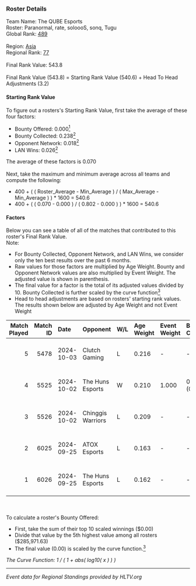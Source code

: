### Roster Details<br />
Team Name: The QUBE Esports<br />
Roster: Paranormal, rate, soloooS, sonq, Tugu<br />
Global Rank: [489](../../standings_global_2025_02_28.md)<br />
<br />
Region: [Asia]( ../../standings_asia_2025_02_28.md)<br />
Regional Rank: [77]( ../../standings_asia_2025_02_28.md)<br />
<br />
Final Rank Value:  543.8<br />
<br />
Final Rank Value (543.8) = Starting Rank Value (540.6) + Head To Head Adjustments (3.2)<br />

#### Starting Rank Value<br />
To figure out a rosters's Starting Rank Value, first take the average of these four factors:<br />
- Bounty Offered: 0.000[<sup>1</sup>](#table2)
- Bounty Collected: 0.238[<sup>2</sup>](#table1)
- Opponent Network: 0.018[<sup>2</sup>](#table1)
- LAN Wins: 0.026[<sup>2</sup>](#table1)

The average of these factors is 0.070<br />
<br />
Next, take the maximum and minimum average across all teams and compute the following:<br />
- 400 + ( ( Roster_Average - Min_Average ) / ( Max_Average - Min_Average ) ) * 1600 = 540.6
- 400 + ( ( 0.070 - 0.000 ) / ( 0.802 - 0.000 ) ) * 1600 = 540.6


#### Factors<br />
Below you can see a table of all of the matches that contributed to this roster's Final Rank Value.<br />
Note:<br />

- For Bounty Collected, Opponent Network, and LAN Wins, we consider only the ten best results over the past 6 months.
- Raw values for those factors are multiplied by Age Weight. Bounty and Opponent Network values are also multiplied by Event Weight. The adjusted value is shown in parenthesis.
- The final value for a factor is the total of its adjusted values divided by 10. Bounty Collected is further scaled by the curve function[<sup>3</sup>](#curveFunction)
- Head to head adjustments are based on rosters' starting rank values. The results shown below are adjusted by Age Weight and not Event Weight
<span id="table1"></span><br />


| Match Played | Match ID | Date       | Opponent          | W/L | Age Weight | Event Weight | Bounty Collected | Opponent Network | LAN Wins  | H2H Adj. | Roster                                |
| -: | -: | :- | :- | :- | :- | :- | :- | :- | :- | -: | :- |
|            5 |     5478 | 2024-10-03 | Clutch Gaming     | L   | 0.216      | -            | -                | -                | -         |    -3.01 | Paranormal, rate, soloooS, sonq, Tugu |
|            4 |     5525 | 2024-10-02 | The Huns Esports  | W   | 0.210      | 1.000        | 0.029 (0.006)    | 0.854 (0.179)    | 1 (0.210) |     6.50 | Paranormal, rate, soloooS, sonq, Tugu |
|            3 |     5526 | 2024-10-02 | Chinggis Warriors | L   | 0.209      | -            | -                | -                | -         |    -0.19 | Paranormal, rate, soloooS, sonq, Tugu |
|            2 |     6025 | 2024-09-25 | ATOX Esports      | L   | 0.163      | -            | -                | -                | -         |    -0.03 | Paranormal, rate, soloooS, sonq, Tugu |
|            1 |     6026 | 2024-09-25 | The Huns Esports  | L   | 0.162      | -            | -                | -                | -         |    -0.07 | Paranormal, rate, soloooS, sonq, Tugu |

<br />
<span id="table2"></span><br />
To calculate a roster's Bounty Offered:<br />

- First, take the sum of their top 10 scaled winnings ($0.00)
- Divide that value by the 5th highest value among all rosters ($285,971.63)
- The final value (0.00) is scaled by the curve function.[<sup>3</sup>](#curveFunction)

<span id="curveFunction"></span>_The Curve Function: 1 / ( 1 + abs( log10( x ) ) )_<br />

---
_Event data for Regional Standings provided by HLTV.org_<br />
